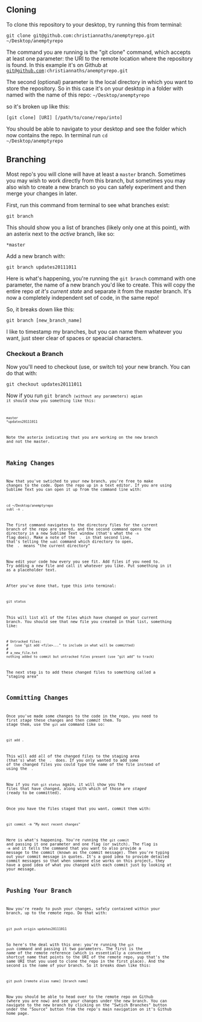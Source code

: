 ## Cloning

To clone this repository to your desktop, try running this from terminal:

    git clone git@github.com:christiannaths/anemptyrepo.git ~/Desktop/anemptyrepo

The command you are running is the "git clone" command, which accepts
at least one parameter: the URI to the remote location where the
repository is found. In this example it's on Github at <code>git@github.com:christiannaths/anemptyrepo.git</code>

The second (optional) parameter is the local directory in which
you want to store the repository. So in this case it's on your
desktop in a folder with named with the name of this repo: <code>~/Desktop/anemptyrepo</code>

so it's broken up like this:

    [git clone] [URI] [/path/to/cone/repo/into]


You should be able to navigate to your desktop and see the folder which now
contains the repo. In terminal run <code>cd ~/Desktop/anemptyrepo</code>


## Branching

Most repo's you will clone will have at least a <code>master</code> branch.
Sometimes you may wish to work directly from this branch, but sometimes you
may also wish to create a new branch so you can safely experiment and then
merge your changes in later.

First, run this command from terminal to see what branches exist:

    git branch

This should show you a list of branches (likely only one at this point), with
an asterix next to the _active_ branch, like so:

    *master

Add a new branch with:

    git branch updates20111011


Here is what's happening, you're running the <code>git branch</code> command with
one parameter, the name of a new branch you'd like to create. This will
copy the entire repo _at it's current state_ and separate it from the master
branch. It's now a completely independent set of code, in the same repo!

So, it breaks down like this:

    git branch [new_branch_name]

I like to timestamp my branches, but you can name them whatever you want, just
steer clear of spaces or speacial characters.

### Checkout a Branch

Now you'll need to checkout (use, or switch to) your new branch. You can
do that with:

    git checkout updates20111011

Now if you run <code>git branch<code> (without any parameters) agian it should
show you something like this:

    master
    *updates20111011

Note the asterix indicating that you are working on the new branch and
not the master.

## Making Changes

Now that you've swtiched to your new branch, you're free to make changes
to the code. Open the repo up in a text editor. If you are using
Sublime Text you can open it up from the command line with:

    cd ~/Desktop/anemptyrepo
    subl -n .

The first command navigates to the directory files for the current
branch of the repo are stored, and the second command opens the directory
in a new Sublime Text window (that's what the <code>-n</code> flag does).
Make a note of the <code> . </code> in that second line, that's telling
the <code>subl</code> command which directory to open, the <code> . </code> means "the current directory"


Now edit your code how every you see fit. Add files if you need to. Try adding
a new file and call it whatever you like. Put something in it as a placeholder text.

After you've done that, type this into terminal:

    git status

This will list all of the files which have changed on your current branch.
You should see that new file you created in that list, something like:

    # Untracked files:
    #   (use "git add <file>..." to include in what will be committed)
    #
    # a_new_file.txt
    nothing added to commit but untracked files present (use "git add" to track)

The next step is to add these changed files to something called a "staging area"

## Committing Changes

Once you've made some changes to the code in the repo, you need to first
_stage_ these changes and then _commit_ them. To stage them, use the
<code>git add</code> command like so:

    git add .

This will add _all_ of the changed files to the staging area (that's) what
the <code> . </code> does. If you only wanted to add some of the changed
files you could type the name of the file instead of using the <code> . </code>

Now if you run <code>git status</code> again, it will show you the files
that have changed, along with which of those are _staged_ (ready to be committed).

Once you have the files staged that you want, commit them with:

    git commit -m "My most recent changes"

Here is what's happening. You're running the <code>git commit</code> and passing
it one parameter and one flag (or switch). The flag is <code>-m</code> and it tells
the command that you want to also provide a message to the commit (known as the
commit message). Then you're typing out your commit message in quotes. It's a good
idea to provide detailed commit messages so that when someone else works on
this project, they have a good idea of what you changed with each commit just
by looking at your message.

## Pushing Your Branch

Now you're ready to push your changes, safely contained within your branch, up
to the remote repo. Do that with:

    git push origin updates20111011

So here's the deal with this one: you're running the <code>git push</code> command
and passing it two parameters. The first is the _name_ of the remote reference (which
is essentially a convenient shortcut name that points to the URI of the remote repo, yup
that's the same URI that you used to clone the repo in the first place). And the second
is the name of your branch. So it breaks down like this:

    git push [remote alias name] [branch name]


Now you should be able to head over to the remote repo on Github (where you are now) and
see your changes under the new branch. You can navigate to the new branch by clicking on the
"Swtich Branches" button under the "Source" button from the repo's main navigation
on it's Github home page.
